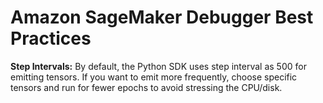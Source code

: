 # Amazon SageMaker Debugger Best Practices<a name="debugger-best-practices"></a>

**Step Intervals:** By default, the Python SDK uses step interval as 500 for emitting tensors\. If you want to emit more frequently, choose specific tensors and run for fewer epochs to avoid stressing the CPU/disk\. 